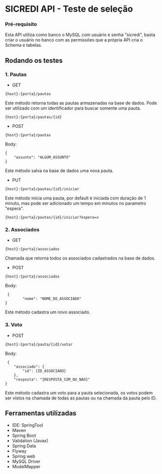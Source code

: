 # SICREDI API - Teste de seleção

### Pré-requisito
Esta API utiliza como banco o MySQL com usuário e senha "sicredi", basta criar o usuário no banco com as permissões que a própria API cria o Schema e tabelas.

## Rodando os testes

### 1. Pautas

- GET
   
```{host}:{porta}/pautas```

Este método retorna todas as pautas armazenadas na base de dados.
Pode ser utilizado com um identificador para buscar somente uma pauta.

```{host}:{porta}/pautas/{id}```

- POST

```{host}:{porta}/pautas```

Body:
```
{
    "assunto": "ALGUM_ASSUNTO"
}
```

Este método salva na base de dados uma nova pauta.

- PUT

```{host}:{porta}/pautas/{id}/iniciar```

Este método inicia uma pauta, por default é iniciada com duração de 1 minuto, mas pode ser adicionado um tempo em minutos no parametro "espera".

```{host}:{porta}/pautas/{id}/iniciar?espera=x```

### 2. Associados

- GET

```{host}:{porta}/associados```

Chamada que retorna todos os associados cadastrados na base de dados.

- POST

```{host}:{porta}/associados```

Body:
```
 {
        "nome": "NOME_DO_ASSOCIADO"
}
```

Este método cadastra um novo associado.

### 3. Voto

- POST

```{host}:{porta}/pauta/{id}/votar```

Body:
```
 {
    "associado": {
        "id": {ID_ASSOCIADO}
    },
    "resposta": "{RESPOSTA_SIM_OU_NAO}"
}
```

Este método cadastra um voto para a pauta selecionada, os votos podem ser vistos na chamada de todas as pautas ou na chamada da pauta pelo ID.

## Ferramentas utilizadas
- IDE: SpringTool
- Maven
- Spring Boot
- Validation (Javax)
- Spring Data
- Flyway
- Spring web
- MySQL Driver
- ModelMapper

